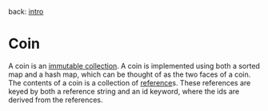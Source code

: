 back: [intro](../intro.md)

# Coin

A coin is an [immutable collection](https://clojure.org/reference/data_structures#Collection). A coin is implemented using both a sorted map and a hash map, which can be thought of as the two faces of a coin. The contents of a coin is a collection of [reference](basics/reference.md)s. These references are keyed by both a reference string and an id keyword, where the ids are derived from the references.